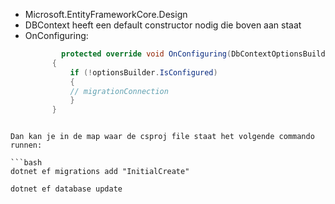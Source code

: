 - Microsoft.EntityFrameworkCore.Design
- DBContext heeft een default constructor nodig die boven aan staat
- OnConfiguring:
  ```c#
          protected override void OnConfiguring(DbContextOptionsBuilder optionsBuilder)
        {
            if (!optionsBuilder.IsConfigured)
            { 
            // migrationConnection
            }
        }
``` 

Dan kan je in de map waar de csproj file staat het volgende commando runnen:

```bash
dotnet ef migrations add "InitialCreate"
```
```bash
dotnet ef database update
```
